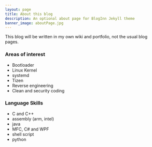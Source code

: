 ```yaml
---
layout: page
title: About this blog
description: An optional about page for BlogInn Jekyll theme
banner_image: aboutPage.jpg
---
```

This blog will be written in my own wiki and portfolio, not the usual blog pages.

### Areas of interest
+ Bootloader
+ Linux Kernel
+ systemd
+ Tizen
+ Reverse engineering
+ Clean and security coding

### Language Skills
+ C and C++
+ assembly (arm, intel)
+ java
+ MFC, C# and WPF
+ shell script
+ python
